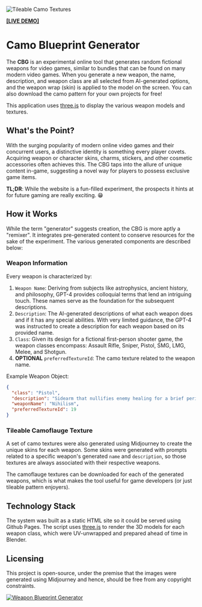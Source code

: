 ![Tileable Camo Textures](https://imgur.com/ZVsRsGT.png)

[**[LIVE DEMO]**](https://bijx.github.io/Camouflage-Blueprint-Generator/)
# Camo Blueprint Generator
The **CBG** is an experimental online tool that generates random fictional weapons for video games, similar to bundles that can be found on many modern video games. When you generate a new weapon, the name, description, and weapon class are all selected from AI-generated options, and the weapon wrap (skin) is applied to the model on the screen. You can also download the camo pattern for your own projects for free!

This application uses [three.js](https://github.com/mrdoob/three.js/) to display the various weapon models and textures.

## What's the Point?
With the surging popularity of modern online video games and their concurrent users, a distinctive identity is something every player covets. Acquiring weapon or character skins, charms, stickers, and other cosmetic accessories often achieves this. The CBG taps into the allure of unique content in-game, suggesting a novel way for players to possess exclusive game items.

**TL;DR**: While the website is a fun-filled experiment, the prospects it hints at for future gaming are really exciting. 😁

## How it Works
While the term "generator" suggests creation, the CBG is more aptly a "remixer". It integrates pre-generated content to conserve resources for the sake of the experiment. The various generated components are described below:

### Weapon Information
Every weapon is characterized by:

1. `Weapon Name`: Deriving from subjects like astrophysics, ancient history, and philosophy, GPT-4 provides colloquial terms that lend an intriguing touch. These names serve as the foundation for the subsequent descriptions.
2. `Description`: The AI-generated descriptions of what each weapon does and if it has any special abilities. With very limited guidance, the GPT-4 was instructed to create a description for each weapon based on its provided name.
3. `Class`: Given its design for a fictional first-person shooter game, the weapon classes encompass: Assault Rifle, Sniper, Pistol, SMG, LMG, Melee, and Shotgun.
4. **OPTIONAL** `preferredTextureId`: The camo texture related to the weapon name.

Example Weapon Object:
```json
{
  "class": "Pistol",
  "description": "Sidearm that nullifies enemy healing for a brief period, embracing the void of recovery.",
  "weaponName": "Nihilism",
  "preferredTextureId": 19
}
```

### Tileable Camoflauge Texture
A set of camo textures were also generated using Midjourney to create the unique skins for each weapon. Some skins were generated with prompts related to a specific weapon's generated `name` and `description`, so those textures are always associated with their respective weapons.

The camoflauge textures can be downloaded for each of the generated weapons, which is what makes the tool useful for game developers (or just tileable pattern enjoyers).

## Technology Stack
The system was built as a static HTML site so it could be served using Github Pages. The script uses [three.js](https://github.com/mrdoob/three.js/) to render the 3D models for each weapon class, which were UV-unwrapped and prepared ahead of time in Blender.

## Licensing
This project is open-source, under the premise that the images were generated using Midjourney and hence, should be free from any copyright constraints.

[![Weapon Blueprint Generator](https://imgur.com/CWm8zfA.png)]([https://bijx.github.io/Camouflage-Blueprint-Generator/](https://bijx.github.io/Camouflage-Blueprint-Generator/))
